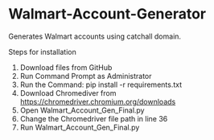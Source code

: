 # Walmart-Account-Generator
Generates Walmart accounts using catchall domain.

Steps for installation


1. Download files from GitHub
2. Run Command Prompt as Administrator
3. Run the Command: pip install -r requirements.txt
4. Download Chromediver from https://chromedriver.chromium.org/downloads
5. Open Walmart_Account_Gen_Final.py
6. Change the Chromedriver file path in line 36
7. Run Walmart_Account_Gen_Final.py
